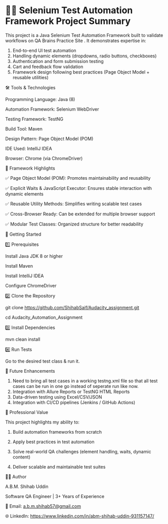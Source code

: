 <h1>👨‍💻 Selenium Test Automation Framework Project Summary</h1>

This project is a Java Selenium Test Automation Framework built to validate workflows on QA Brains Practice Site
. It demonstrates expertise in:

1. End-to-end UI test automation
2. Handling dynamic elements (dropdowns, radio buttons, checkboxes)
3. Authentication and form submission testing
4. Cart and feedback flow validation
5. Framework design following best practices (Page Object Model + reusable utilities)

🛠 Tools & Technologies

Programming Language: Java (8)

Automation Framework: Selenium WebDriver

Testing Framework: TestNG

Build Tool: Maven

Design Pattern: Page Object Model (POM)

IDE Used: IntelliJ IDEA

Browser: Chrome (via ChromeDriver)

📂 Framework Highlights

✅ Page Object Model (POM): Promotes maintainability and reusability

✅ Explicit Waits & JavaScript Executor: Ensures stable interaction with dynamic elements

✅ Reusable Utility Methods: Simplifies writing scalable test cases

✅ Cross-Browser Ready: Can be extended for multiple browser support

✅ Modular Test Classes: Organized structure for better readability

🚀 Getting Started

1️⃣ Prerequisites

Install Java JDK 8 or higher

Install Maven

Install IntelliJ IDEA

Configure ChromeDriver

2️⃣ Clone the Repository

git clone https://github.com/ShihabSaif/Audacity_assignment.git

cd Audacity_Automation_Assignment

3️⃣ Install Dependencies

mvn clean install

4️⃣ Run Tests

Go to the desired test class & run it.

🔮 Future Enhancements
1. Need to bring all test cases in a working testng.xml file so that all test cases can be run in one go instead of seperate run like now.
2. Integration with Allure Reports or TestNG HTML Reports
3. Data-driven testing using Excel/CSV/JSON
4. Integration with CI/CD pipelines (Jenkins / GitHub Actions)

👔 Professional Value

This project highlights my ability to:

1. Build automation frameworks from scratch

2. Apply best practices in test automation

3. Solve real-world QA challenges (element handling, waits, dynamic content)

4. Deliver scalable and maintainable test suites

👨‍💻 Author

A.B.M. Shihab Uddin

Software QA Engineer | 3+ Years of Experience

📧 Email: a.b.m.shihab57@gmail.com

🌐 LinkedIn: https://www.linkedin.com/in/abm-shihab-uddin-931157147/